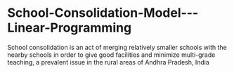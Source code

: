 # School-Consolidation-Model---Linear-Programming
School consolidation is an act of merging relatively smaller schools with the nearby schools in order to give good facilities and minimize multi-grade teaching, a prevalent issue in the rural areas of Andhra Pradesh, India
